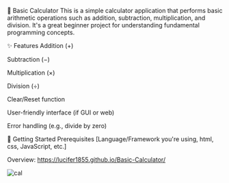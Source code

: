 📘 Basic Calculator
This is a simple calculator application that performs basic arithmetic operations such as addition, subtraction, multiplication, and division. It's a great beginner project for understanding fundamental programming concepts.

✨ Features
Addition (+)

Subtraction (−)

Multiplication (×)

Division (÷)

Clear/Reset function

User-friendly interface (if GUI or web)

Error handling (e.g., divide by zero)

🚀 Getting Started
Prerequisites
[Language/Framework you're using, html, css, JavaScript, etc.]

Overview:  https://lucifer1855.github.io/Basic-Calculator/


![cal](https://github.com/user-attachments/assets/bff24cad-535c-46a8-83c8-20f33177adb8)
